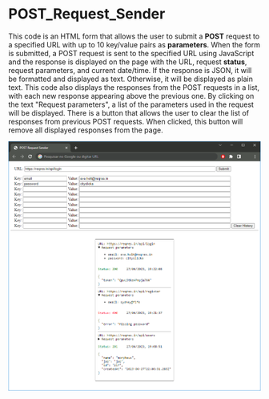 # POST_Request_Sender

This code is an HTML form that allows the user to submit a __POST__ request to a specified URL with up to 10 key/value pairs as __parameters__. When the form is submitted, a POST request is sent to the specified URL using JavaScript and the response is displayed on the page with the URL, request __status__, request parameters, and current date/time. If the response is JSON, it will be formatted and displayed as text. Otherwise, it will be displayed as plain text. This code also displays the responses from the POST requests in a list, with each new response appearing above the previous one. By clicking on the text "Request parameters", a list of the parameters used in the request will be displayed. There is a button that allows the user to clear the list of responses from previous POST requests. When clicked, this button will remove all displayed responses from the page.


<img width="800" alt="portfolio_view" src="https://raw.githubusercontent.com/DanielSvoboda/POST_Request_Sender/main/print.png">
